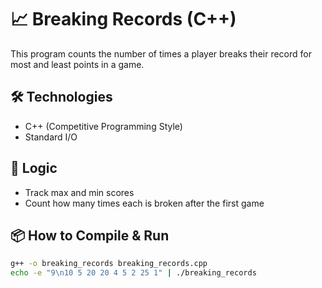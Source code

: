 # 📈 Breaking Records (C++)

This program counts the number of times a player breaks their record for most and least points in a game.

## 🛠 Technologies
- C++ (Competitive Programming Style)
- Standard I/O

## 🧠 Logic
- Track max and min scores
- Count how many times each is broken after the first game

## 📦 How to Compile & Run

```bash
g++ -o breaking_records breaking_records.cpp
echo -e "9\n10 5 20 20 4 5 2 25 1" | ./breaking_records
